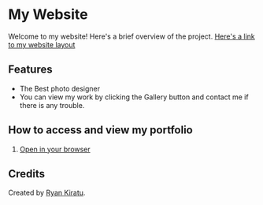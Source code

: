 # My Website

Welcome to my website! Here's a brief overview of the project.
[Here's a link to my website layout](https://www.figma.com/design/TSTeTVmjDwb9dSTx23QQdc/Untitled?node-id=0-1&t=n4NCewV63zGz66VU-1)

## Features
- The Best photo designer 
- You can view my work by clicking the Gallery button and contact me if there is any trouble.


## How to access and view my portfolio
 1. [Open  in your browser](https://geekinryxnn.github.io/photography/e)

## Credits
Created by [Ryan Kiratu](https://github.com/geekinryxnn/photography).
